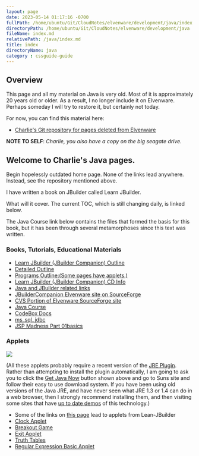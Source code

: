 ```yaml
---
layout: page
date: 2023-05-14 01:17:16 -0700
fullPath: /home/ubuntu/Git/CloudNotes/elvenware/development/java/index.md
directoryPath: /home/ubuntu/Git/CloudNotes/elvenware/development/java
fileName: index.md
relativePath: /java/index.md
title: index
directoryName: java
category : cssguide-guide
---
```


## Overview

This page and all my material on Java is very old. Most of it is approximately 20 years old or older. As a result, I no longer include it on Elvenware. Perhaps someday I will try to restore it, but certainly not today.

For now, you can find this material here:

- [Charlie's Git repository for pages deleted from Elvenware](https://github.com/charliecalvert/deleted-from-elvenware.git)

**NOTE TO SELF**: _Charlie, you also have a copy on the big seagate drive._

## Welcome to Charlie's Java pages.

Begin hopelessly outdated home page. None of the links lead anywhere. Instead, see the repository mentioned above.

I have written a book on JBuilder called Learn JBuilder.

What will it cover. The current TOC, which is still changing daily, is linked below.

The Java Course link below contains the files that formed the basis for this book, but it has been through several metamorphoses since this text was written.

### Books, Tutorials, Educational Materials

*   [Learn JBuilder (JBuilder Companion) Outline](learn-jbuilder/TOC-03.html)
*   [Detailed Outline](learn-jbuilder/DetailedToc.html)
*   [Programs Outline:(Some pages have applets.)](learn-jbuilder/DocLinks.html)
*   [Learn JBuilder (JBuilder Companion) CD Info](learn-jbuilder/CDInfo.html)
*   [Java and JBuilder related links](links.html)
*   [JBuilderCompanion Elvenware site on SourceForge](http://sourceforge.net/projects/elvenware)
*   [CVS Portion of Elvenware SourceForge site](http://sourceforge.net/cvs/?group_id=31274)
*   [Java Course](http://homepages.borland.com/ccalvert/JavaCourse/index.htm)
*   [CodeBox Docs](learn-jbuilder/docs/codebox/index.html)
*   [ms_sql_jdbc](ms_sql_talk/FrameJbMsMain.html)
*   [JSP Madness Part 01basics](jsp_learn/jsp_madness_part_01.html)

### Applets

[![](get-java/Get_Java_buttons/get_java_green_button.gif)](http://www.java.com)

(All these applets probably require a recent version of the [JRE Plugin](http://java.sun.com/products/plugin/index.html). Rather than attempting to install the plugin automatically, I am going to ask you to click the [Get Java Now](http://www.java.com) button shown above and go to Suns site and follow their easy to use download system. If you have been using old versions of the Java JRE, and have never seen what JRE 1.3 or 1.4 can do in a web browser, then I strongly recommend installing them, and then visiting some sites that have [up to date demos](http://java.sun.com/getjava/showcase.html) of this technology.)

*   Some of the links on [this page](learn-jbuilder/DocLinks.html) lead to applets from Lean-JBuilder
*   [Clock Applet](applets/Applet1.html)
*   [Breakout Game](applets/BreakoutApplet.html)
*   [Exit Applet](ExitApplet.html)
*   [Truth Tables](TruthTables.html)
*   [Regular Expression Basic Applet](applets/RegExApplet.html)
